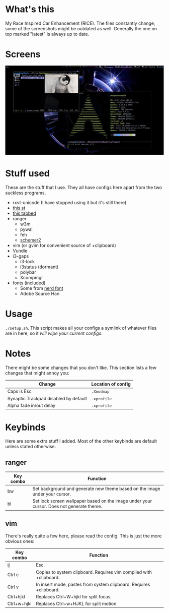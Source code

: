 # What's this
My Race Inspired Car Enhancement (RICE).
The files constantly change, some of the screenshots might be outdated as well.
Generally the one on top marked "latest" is always up to date.

# Screens

![](images/new.png)

# Stuff used 
These are the stuff that I use. They all have configs here apart from the two suckless programs.

- rxvt-unicode (I have stopped using it but it's still there)
- [this st](https://github.com/podocarp/st)
- [this tabbed](https://github.com/podocarp/tabbed)
- ranger
  - w3m
  - pywal
  - feh
  - [schemer2](https://github.com/thefryscorer/schemer2)
 - vim (or gvim for convenient source of +clipboard)
  - Vundle
- i3-gaps
  - i3-lock
  - i3status (dormant)
  - polybar
  - Xcompmgr
- fonts (included)
  - Some from [nerd font](https://github.com/ryanoasis/nerd-fonts)
  - Adobe Source Han

# Usage
`./setup.sh`.
This script makes all your configs a symlink of whatever files are in here, so it *will wipe your current configs*.

# Notes
There might be some changes that you don't like. This section lists a few changes that might annoy you:

| Change | Location of config |
| --- | --- |
| Caps is Esc | `.Xmodmap` |
| Synaptic Trackpad disabled by default | `.xprofile` |
| Alpha fade in/out delay | `.xprofile` |

# Keybinds
Here are some extra stuff I added.
Most of the other keybinds are default unless stated otherwise.

## ranger
| Key combo | Function |
| --- | --- |
| bw | Set background and generate new theme based on the image under your cursor. |
| bl | Set lock screen wallpaper based on the image under your cursor. Does not generate theme. |

## vim
There's really quite a few here, please read the config. This is just the more obvious ones:

| Key combo | Function |
| --- | --- |
| ij | Esc. |
| Ctrl c | Copies to system clipboard. Requires vim compiled with +clipboard. |
| Ctrl v | In insert mode, pastes from system clipboard. Requires +clipboard. |
| Ctrl+hjkl | Replaces Ctrl+W+hjkl for split focus. |
| Ctrl+w+hjkl | Replaces Ctrl+w+HJKL for split motion. |
